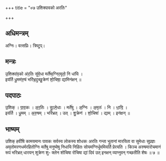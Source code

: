 +++
title = "०७ उशिक्पावको अरतिः"

+++
## अधिमन्त्रम्
अग्निः। वत्सप्रिः। त्रिष्टुप्।

## मन्त्रः
उ॒शिक्पा॑व॒को अ॑र॒तिः सु॑मे॒धा मर्ते॑ष्व॒ग्निर॒मृतो॒ नि धा॑यि ।  
इय॑र्ति धू॒मम॑रु॒षं भरि॑भ्र॒दुच्छु॒क्रेण॑ शो॒चिषा॒ द्यामिन॑क्षन् ॥

## पदपाठः
उ॒शिक् । पा॒व॒कः । अ॒र॒तिः । सु॒ऽमे॒धाः । मर्ते॑षु । अ॒ग्निः । अ॒मृतः॑ । नि । धा॒यि॒ ।  
इय॑र्ति । धू॒मम् । अ॒रु॒षम् । भरि॑भ्रत् । उत् । शु॒क्रेण॑ । शो॒चिषा॑ । द्याम् । इन॑क्षन् ॥

## भाष्यम्
उशिक् हवींषि कामयमानः पावकः सर्वस्य लोकस्य शोधकः अरतिः गन्ता भूतानां मारयिता वा सुमेधाः सुप्रज्ञः अमृतोमरणधर्मरहितोग्निः मर्तेषु मनुष्येषु निधायि निहितः सोयमग्निर्धूममियर्ति प्रेरयति । किञ्च अरुषमारोचमानं रूपं भरिभ्रत् धारयन् शुक्रेण शु- क्लेन शोचिषा रोचिषा द्यां दिवं उत् इनक्षन् व्याप्नुवन् गच्छतीति शेषः ॥ ७ ॥